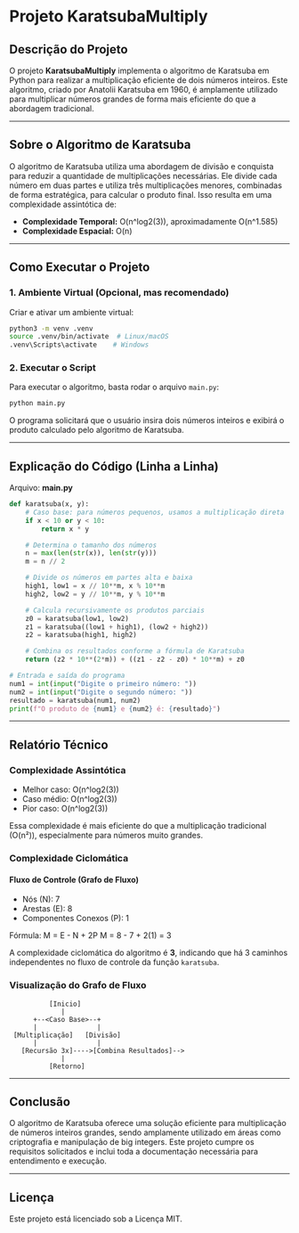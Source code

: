 # Projeto KaratsubaMultiply

## Descrição do Projeto

O projeto **KaratsubaMultiply** implementa o algoritmo de Karatsuba em Python para realizar a multiplicação eficiente de dois números inteiros. Este algoritmo, criado por Anatolii Karatsuba em 1960, é amplamente utilizado para multiplicar números grandes de forma mais eficiente do que a abordagem tradicional.

---

## Sobre o Algoritmo de Karatsuba

O algoritmo de Karatsuba utiliza uma abordagem de divisão e conquista para reduzir a quantidade de multiplicações necessárias. Ele divide cada número em duas partes e utiliza três multiplicações menores, combinadas de forma estratégica, para calcular o produto final. Isso resulta em uma complexidade assintótica de:

- **Complexidade Temporal:** O(n^log2(3)), aproximadamente O(n^1.585)
- **Complexidade Espacial:** O(n)

---

## Como Executar o Projeto

### 1. Ambiente Virtual (Opcional, mas recomendado)

Criar e ativar um ambiente virtual:

```bash
python3 -m venv .venv
source .venv/bin/activate  # Linux/macOS
.venv\Scripts\activate    # Windows
```

### 2. Executar o Script

Para executar o algoritmo, basta rodar o arquivo `main.py`:

```bash
python main.py
```

O programa solicitará que o usuário insira dois números inteiros e exibirá o produto calculado pelo algoritmo de Karatsuba.

---

## Explicação do Código (Linha a Linha)

Arquivo: **main.py**

```python
def karatsuba(x, y):
    # Caso base: para números pequenos, usamos a multiplicação direta
    if x < 10 or y < 10:
        return x * y

    # Determina o tamanho dos números
    n = max(len(str(x)), len(str(y)))
    m = n // 2

    # Divide os números em partes alta e baixa
    high1, low1 = x // 10**m, x % 10**m
    high2, low2 = y // 10**m, y % 10**m

    # Calcula recursivamente os produtos parciais
    z0 = karatsuba(low1, low2)
    z1 = karatsuba((low1 + high1), (low2 + high2))
    z2 = karatsuba(high1, high2)

    # Combina os resultados conforme a fórmula de Karatsuba
    return (z2 * 10**(2*m)) + ((z1 - z2 - z0) * 10**m) + z0

# Entrada e saída do programa
num1 = int(input("Digite o primeiro número: "))
num2 = int(input("Digite o segundo número: "))
resultado = karatsuba(num1, num2)
print(f"O produto de {num1} e {num2} é: {resultado}")
```

---

## Relatório Técnico

### Complexidade Assintótica

- Melhor caso: O(n^log2(3))
- Caso médio: O(n^log2(3))
- Pior caso: O(n^log2(3))

Essa complexidade é mais eficiente do que a multiplicação tradicional (O(n²)), especialmente para números muito grandes.

### Complexidade Ciclomática

#### Fluxo de Controle (Grafo de Fluxo)

- Nós (N): 7
- Arestas (E): 8
- Componentes Conexos (P): 1

Fórmula: M = E - N + 2P
M = 8 - 7 + 2(1) = 3

A complexidade ciclomática do algoritmo é **3**, indicando que há 3 caminhos independentes no fluxo de controle da função `karatsuba`.

### Visualização do Grafo de Fluxo

```text
          [Inicio]
             |
      +--<Caso Base>--+
      |               |
 [Multiplicação]   [Divisão]
      |               |
   [Recursão 3x]---->[Combina Resultados]-->
             |
          [Retorno]
```

---

## Conclusão

O algoritmo de Karatsuba oferece uma solução eficiente para multiplicação de números inteiros grandes, sendo amplamente utilizado em áreas como criptografia e manipulação de big integers. Este projeto cumpre os requisitos solicitados e inclui toda a documentação necessária para entendimento e execução.

---

## Licença

Este projeto está licenciado sob a Licença MIT.



